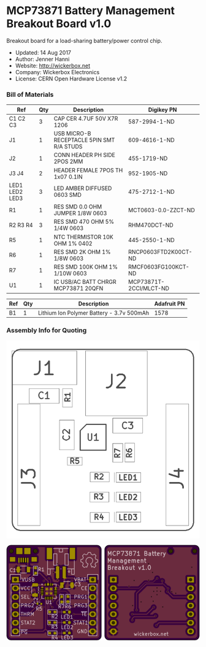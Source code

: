 <!--- start title --->
# MCP73871 Battery Management Breakout Board v1.0
Breakout board for a load-sharing battery/power control chip.

- Updated: 14 Aug 2017
- Author: Jenner Hanni
- Website: http://wickerbox.net
- Company: Wickerbox Electronics
- License: CERN Open Hardware License v1.2
<!--- end title --->

<!--- bom start --->
### Bill of Materials

|Ref|Qty|Description|Digikey PN|
|---|---|-----------|------|
|C1 C2 C3|3|CAP CER 4.7UF 50V X7R 1206|587-2994-1-ND|
|J1|1|USB MICRO-B RECEPTACLE 5PIN SMT R/A STUDS|609-4616-1-ND|
|J2|1|CONN HEADER PH SIDE 2POS 2MM|455-1719-ND|
|J3 J4|2|HEADER FEMALE 7POS TH 1x07 0.1IN|952-1905-ND|
|LED1 LED2 LED3|3|LED AMBER DIFFUSED 0603 SMD|475-2712-1-ND|
|R1|1|RES SMD 0.0 OHM JUMPER 1/8W 0603|MCT0603-0.0-ZZCT-ND|
|R2 R3 R4|3|RES SMD 470 OHM 5% 1/4W 0603|RHM470DCT-ND|
|R5|1|NTC THERMISTOR 10K OHM 1% 0402|445-2550-1-ND|
|R6|1|RES SMD 2K OHM 1% 1/8W 0603|RNCP0603FTD2K00CT-ND|
|R7|1|RES SMD 100K OHM 1% 1/10W 0603|RMCF0603FG100KCT-ND|
|U1|1|IC USB/AC BATT CHRGR MCP73871 20QFN|MCP73871T-2CCI/MLCT-ND|


|Ref|Qty|Description|Adafruit PN|
|---|---|-----------|------|
|B1|1|Lithium Ion Polymer Battery - 3.7v 500mAh|1578|


<!--- bom end --->
<!--- assy start --->
### Assembly Info for Quoting

<!--- assy end --->
![Assembly Diagram](assembly.png)

![Gerber Preview](preview.png)

